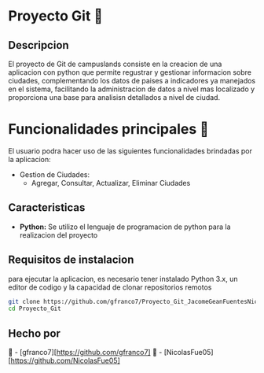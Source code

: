 # Proyecto Git 💫

## Descripcion 
El proyecto de Git de campuslands consiste en la creacion de una aplicacion con python que permite regustrar y gestionar informacion sobre ciudades, complementando los datos de paises a indicadores ya manejados en el sistema, facilitando la administracion de datos a nivel mas localizado y proporciona una base para analisisn detallados a nivel de ciudad.

# Funcionalidades principales 💯

El usuario podra hacer uso de las siguientes funcionalidades brindadas por la aplicacion:

- Gestion de Ciudades:
    - Agregar, Consultar, Actualizar, Eliminar Ciudades

## Caracteristicas
- **Python:** Se utilizo el lenguaje de programacion de python para la realizacion del proyecto

## Requisitos de instalacion
para ejecutar la aplicacion, es necesario tener instalado Python 3.x, un editor de codigo y la capacidad de clonar repositorios remotos

```bash
git clone https://github.com/gfranco7/Proyecto_Git_JacomeGeanFuentesNicolas.git
cd Proyecto_Git
```

## Hecho por 

🧑 - [gfranco7][https://github.com/gfranco7]
🧑 - [NicolasFue05][https://github.com/NicolasFue05]
